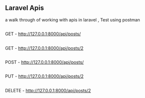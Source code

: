 

## Laravel Apis

a walk through of working with apis in laravel , Test using postman

##
GET    - http://127.0.0.1:8000/api/posts/
##
GET    - http://127.0.0.1:8000/api/posts/2
##
POST   - http://127.0.0.1:8000/api/posts/
##
PUT    - http://127.0.0.1:8000/api/posts/2
##
DELETE - http://127.0.0.1:8000/api/posts/2

